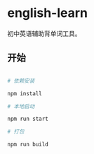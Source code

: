 # english-learn

初中英语辅助背单词工具。

## 开始

``` bash

# 依赖安装

npm install

# 本地启动

npm run start

# 打包

npm run build

```